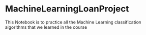# MachineLearningLoanProject
This Notebook is to practice all the Machine Learning classification algorithms that we learned in the course
